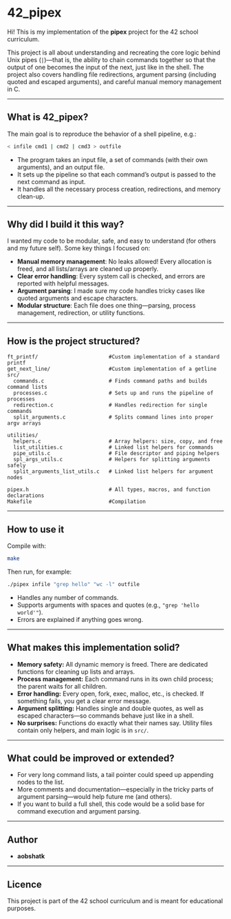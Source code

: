 # 42_pipex

Hi! This is my implementation of the **pipex** project for the 42 school curriculum.

This project is all about understanding and recreating the core logic behind Unix pipes (`|`)—that is, the ability to chain commands together so that the output of one becomes the input of the next, just like in the shell. The project also covers handling file redirections, argument parsing (including quoted and escaped arguments), and careful manual memory management in C.

---

## What is 42_pipex?

The main goal is to reproduce the behavior of a shell pipeline, e.g.:

```sh
< infile cmd1 | cmd2 | cmd3 > outfile
```

- The program takes an input file, a set of commands (with their own arguments), and an output file.
- It sets up the pipeline so that each command’s output is passed to the next command as input.
- It handles all the necessary process creation, redirections, and memory clean-up.

---

## Why did I build it this way?

I wanted my code to be modular, safe, and easy to understand (for others and my future self). Some key things I focused on:

- **Manual memory management**: No leaks allowed! Every allocation is freed, and all lists/arrays are cleaned up properly.
- **Clear error handling**: Every system call is checked, and errors are reported with helpful messages.
- **Argument parsing**: I made sure my code handles tricky cases like quoted arguments and escape characters.
- **Modular structure**: Each file does one thing—parsing, process management, redirection, or utility functions.

---

## How is the project structured?

```
ft_printf/                       #Custom implementation of a standard printf
get_next_line/                   #Custom implementation of a getline
src/
  commands.c                     # Finds command paths and builds command lists
  processes.c                    # Sets up and runs the pipeline of processes
  redirection.c                  # Handles redirection for single commands
  split_arguments.c              # Splits command lines into proper argv arrays

utilities/
  helpers.c                      # Array helpers: size, copy, and free
  list_utilities.c               # Linked list helpers for commands
  pipe_utils.c                   # File descriptor and piping helpers
  spl_args_utils.c               # Helpers for splitting arguments safely
  split_arguments_list_utils.c   # Linked list helpers for argument nodes

pipex.h                          # All types, macros, and function declarations
Makefile                         #Compilation
```

---

## How to use it

Compile with:

```sh
make
```

Then run, for example:

```sh
./pipex infile "grep hello" "wc -l" outfile
```

- Handles any number of commands.
- Supports arguments with spaces and quotes (e.g., `"grep 'hello world'"`).
- Errors are explained if anything goes wrong.

---

## What makes this implementation solid?

- **Memory safety:** All dynamic memory is freed. There are dedicated functions for cleaning up lists and arrays.
- **Process management:** Each command runs in its own child process; the parent waits for all children.
- **Error handling:** Every open, fork, exec, malloc, etc., is checked. If something fails, you get a clear error message.
- **Argument splitting:** Handles single and double quotes, as well as escaped characters—so commands behave just like in a shell.
- **No surprises:** Functions do exactly what their names say. Utility files contain only helpers, and main logic is in `src/`.

---

## What could be improved or extended?

- For very long command lists, a tail pointer could speed up appending nodes to the list.
- More comments and documentation—especially in the tricky parts of argument parsing—would help future me (and others).
- If you want to build a full shell, this code would be a solid base for command execution and argument parsing.

---

## Author

- **aobshatk**

---

## Licence 
This project is part of the 42 school curriculum and is meant for educational purposes.
